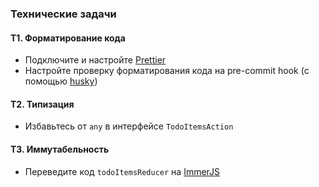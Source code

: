 ### Технические задачи

#### T1. Форматирование кода

- Подключите и настройте [Prettier](https://prettier.io/)
- Настройте проверку форматирования кода на pre-commit hook (с помощью
  [husky](https://github.com/typicode/husky))

#### T2. Типизация

- Избавьтесь от `any` в интерфейсе `TodoItemsAction`

#### T3. Иммутабельность

- Переведите код `todoItemsReducer` на
  [ImmerJS](https://immerjs.github.io/immer/)
